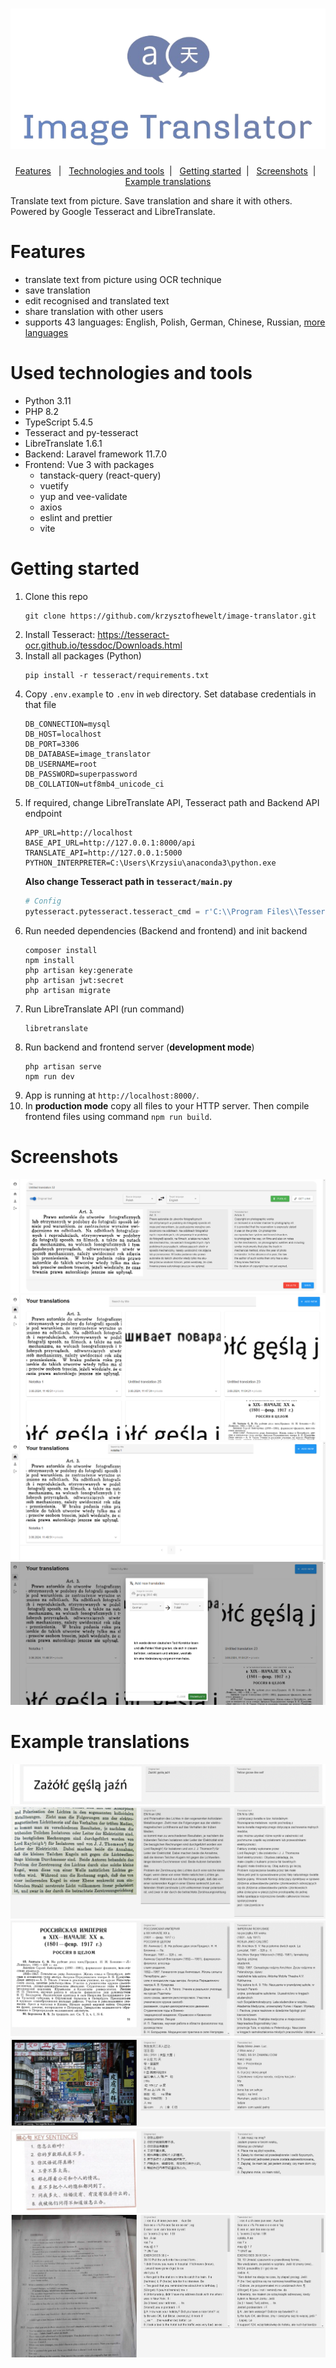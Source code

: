 <h1 align="center">
    <img src="screenshots/logo.png" alt="logo">
</h1> 

<p align="center">
    <a href="#features">Features</a>&nbsp;&nbsp; | &nbsp;
    <a href="#used-technologies-and-tools">Technologies and tools</a>&nbsp; | &nbsp; 
    <a href="#getting-started">Getting started</a>&nbsp; | &nbsp;
    <a href="#screenshots">Screenshots</a>&nbsp; | &nbsp;
    <a href="#example-translations">Example translations</a>
</p>

Translate text from picture. Save translation and share it with others. Powered by Google Tesseract and LibreTranslate.

# Features
* translate text from picture using OCR technique
* save translation
* edit recognised and translated text
* share translation with other users
* supports 43 languages: English, Polish, German, Chinese, Russian, [more languages](https://libretranslate.com/languages)

# Used technologies and tools
* Python 3.11
* PHP 8.2
* TypeScript 5.4.5
* Tesseract and py-tesseract
* LibreTranslate 1.6.1
* Backend: Laravel framework 11.7.0
* Frontend: Vue 3 with packages
    * tanstack-query (react-query)
    * vuetify
    * yup and vee-validate
    * axios
    * eslint and prettier
    * vite

# Getting started
1. Clone this repo
    ```
    git clone https://github.com/krzysztofhewelt/image-translator.git
    ```
2. Install Tesseract: https://tesseract-ocr.github.io/tessdoc/Downloads.html
3. Install all packages (Python)
    ```
    pip install -r tesseract/requirements.txt
    ```
4. Copy ``.env.example`` to ``.env`` in ``web`` directory. Set database credentials in that file
    ```
    DB_CONNECTION=mysql
    DB_HOST=localhost
    DB_PORT=3306
    DB_DATABASE=image_translator
    DB_USERNAME=root
    DB_PASSWORD=superpassword
    DB_COLLATION=utf8mb4_unicode_ci
    ```
5. If required, change LibreTranslate API, Tesseract path and Backend API endpoint
    ```
    APP_URL=http://localhost
    BASE_API_URL=http://127.0.0.1:8000/api
    TRANSLATE_API=http://127.0.0.1:5000
    PYTHON_INTERPRETER=C:\Users\Krzysiu\anaconda3\python.exe
    ```
    **Also change Tesseract path in ``tesseract/main.py``**
    ```python
    # Config
    pytesseract.pytesseract.tesseract_cmd = r'C:\\Program Files\\Tesseract-OCR\\tesseract.exe'
    ```
6. Run needed dependencies (Backend and frontend) and init backend
    ```
    composer install
    npm install
    php artisan key:generate
    php artisan jwt:secret
    php artisan migrate
    ```
7. Run LibreTranslate API (run command)
    ```
    libretranslate
    ```
8. Run backend and frontend server (**development mode**)
    ```
    php artisan serve
    npm run dev
    ```
9. App is running at ``http://localhost:8000/``.
10. In **production mode** copy all files to your HTTP server. Then compile frontend files using command ``npm run build``.

# Screenshots
![img.png](screenshots/img.png)
![img_1.png](screenshots/img_1.png)
![img_2.png](screenshots/img_2.png)
![img_3.png](screenshots/img_3.png)

# Example translations
![img_1.png](screenshots/example-translations/img_1.png)
![img_2.png](screenshots/example-translations/img_2.png)
![img_3.png](screenshots/example-translations/img_3.png)
![img_4.png](screenshots/example-translations/img_4.png)
![img_5.png](screenshots/example-translations/img_5.png)
![img.png](screenshots/example-translations/img.png)
